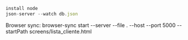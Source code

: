 ```js
install node
json-server --watch db.json
```

Browser sync: browser-sync start --server --file . --host --port 5000 --startPath screens/lista_cliente.html
